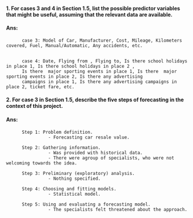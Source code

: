 #### 1. For cases 3 and 4 in Section 1.5, list the possible predictor variables that might be useful, assuming that the relevant data are available.

#### Ans: 
          case 3: Model of Car, Manufacturer, Cost, Mileage, Kilometers covered, Fuel, Manual/Automatic, Any accidents, etc.
          
        
          case 4: Date, Flying from , Flying to, Is there school holidays in place 1, Is there school holidays in place 2 , 
          Is there  major sporting events in place 1, Is there  major sporting events in place 2, Is there any advertising 
          campaigns in place 1, Is there any advertising campaigns in place 2, ticket fare, etc.

#### 2. For case 3 in Section 1.5, describe the five steps of forecasting in the context of this project.

#### Ans: 
          Step 1: Problem definition.
                    - Forecasting car resale value.

          Step 2: Gathering information.
                    - Was provided with historical data. 
                    - There were agroup of specialists, who were not welcoming towards the idea.

          Step 3: Preliminary (exploratory) analysis.
                    - Nothing specified.

          Step 4: Choosing and fitting models.
                    - Statistical model.

          Step 5: Using and evaluating a forecasting model.
                    - The specialists felt threatened about the approach.
